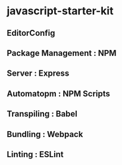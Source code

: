 # javascript-starter-kit

## EditorConfig

## Package Management : NPM

## Server : Express

## Automatopm : NPM Scripts

## Transpiling : Babel

## Bundling : Webpack

## Linting : ESLint

